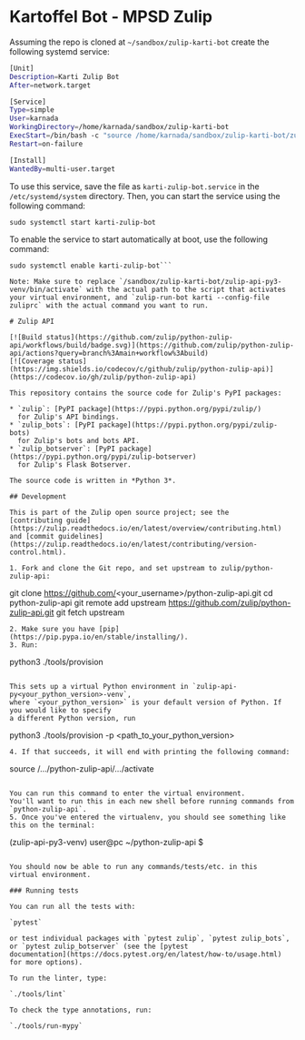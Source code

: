 # Kartoffel Bot - MPSD Zulip

Assuming the repo is cloned at `~/sandbox/zulip-karti-bot` create the following systemd service:

```bash
[Unit]
Description=Karti Zulip Bot
After=network.target

[Service]
Type=simple
User=karnada
WorkingDirectory=/home/karnada/sandbox/zulip-karti-bot
ExecStart=/bin/bash -c "source /home/karnada/sandbox/zulip-karti-bot/zulip-api-py3-venv/bin/activate && zulip-run-bot karti --config-file zuliprc"
Restart=on-failure

[Install]
WantedBy=multi-user.target
```
To use this service, save the file as `karti-zulip-bot.service` in the `/etc/systemd/system` directory. Then, you can start the service using the following command:
```
sudo systemctl start karti-zulip-bot
```
To enable the service to start automatically at boot, use the following command:

```
sudo systemctl enable karti-zulip-bot```

Note: Make sure to replace `/sandbox/zulip-karti-bot/zulip-api-py3-venv/bin/activate` with the actual path to the script that activates your virtual environment, and `zulip-run-bot karti --config-file zuliprc` with the actual command you want to run.

# Zulip API

[![Build status](https://github.com/zulip/python-zulip-api/workflows/build/badge.svg)](https://github.com/zulip/python-zulip-api/actions?query=branch%3Amain+workflow%3Abuild)
[![Coverage status](https://img.shields.io/codecov/c/github/zulip/python-zulip-api)](https://codecov.io/gh/zulip/python-zulip-api)

This repository contains the source code for Zulip's PyPI packages:

* `zulip`: [PyPI package](https://pypi.python.org/pypi/zulip/)
  for Zulip's API bindings.
* `zulip_bots`: [PyPI package](https://pypi.python.org/pypi/zulip-bots)
  for Zulip's bots and bots API.
* `zulip_botserver`: [PyPI package](https://pypi.python.org/pypi/zulip-botserver)
  for Zulip's Flask Botserver.

The source code is written in *Python 3*.

## Development

This is part of the Zulip open source project; see the
[contributing guide](https://zulip.readthedocs.io/en/latest/overview/contributing.html)
and [commit guidelines](https://zulip.readthedocs.io/en/latest/contributing/version-control.html).

1. Fork and clone the Git repo, and set upstream to zulip/python-zulip-api:

   ```
   git clone https://github.com/<your_username>/python-zulip-api.git
   cd python-zulip-api
   git remote add upstream https://github.com/zulip/python-zulip-api.git
   git fetch upstream
   ```
2. Make sure you have [pip](https://pip.pypa.io/en/stable/installing/).
3. Run:

   ```
   python3 ./tools/provision
   ```

   This sets up a virtual Python environment in `zulip-api-py<your_python_version>-venv`,
   where `<your_python_version>` is your default version of Python. If you would like to specify
   a different Python version, run

   ```
   python3 ./tools/provision -p <path_to_your_python_version>
   ```
4. If that succeeds, it will end with printing the following command:

   ```
   source /.../python-zulip-api/.../activate
   ```

   You can run this command to enter the virtual environment.
   You'll want to run this in each new shell before running commands from `python-zulip-api`.
5. Once you've entered the virtualenv, you should see something like this on the terminal:

   ```
   (zulip-api-py3-venv) user@pc ~/python-zulip-api $
   ```

   You should now be able to run any commands/tests/etc. in this
   virtual environment.

### Running tests

You can run all the tests with:

`pytest`

or test individual packages with `pytest zulip`, `pytest zulip_bots`,
or `pytest zulip_botserver` (see the [pytest
documentation](https://docs.pytest.org/en/latest/how-to/usage.html)
for more options).

To run the linter, type:

`./tools/lint`

To check the type annotations, run:

`./tools/run-mypy`
